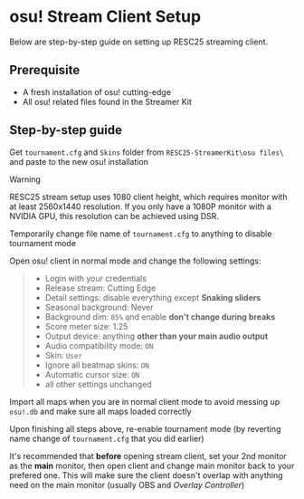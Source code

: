 # osu! Stream Client Setup
Below are step-by-step guide on setting up RESC25 streaming client.
## Prerequisite
- A fresh installation of osu! cutting-edge
- All osu! related files found in the Streamer Kit
## Step-by-step guide
Get `tournament.cfg` and `Skins` folder from `RESC25-StreamerKit\osu files\` and paste to the new osu! installation
> [!WARNING]
> RESC25 stream setup uses 1080 client height, which requires monitor with at least 2560x1440 resolution. If you only have a 1080P monitor with a NVIDIA GPU, this resolution can be achieved using DSR.

Temporarily change file name of `tournament.cfg` to anything to disable tournament mode

Open osu! client in normal mode and change the following settings:
> - Login with your credentials
> - Release stream: Cutting Edge
> - Detail settings: disable everything except **Snaking sliders**
> - Seasonal background: Never
> - Background dim: `85%` and enable **don't change during breaks**
> - Score meter size: 1.25
> - Output device: anything **other than your main audio output**
> - Audio compatibility mode: `ON`
> - Skin: `User`
> - Ignore all beatmap skins: `ON`
> - Automatic cursor size: `ON`
> - all other settings unchanged


Import all maps when you are in normal client mode to avoid messing up `osu!.db` and make sure all maps loaded correctly

Upon finishing all steps above, re-enable tournament mode (by reverting name change of `tournament.cfg` that you did earlier)

It's recommended that **before** opening stream client, set your 2nd monitor as the **main** monitor, then open client and change main monitor back to your prefered one. This will make sure the client doesn't overlap with anything need on the main monitor (usually OBS and *Overlay Controller*)